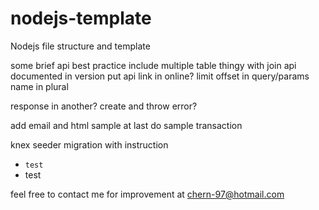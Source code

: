 # nodejs-template
Nodejs file structure and template

some brief
api best practice include multiple table thingy with join
api documented in version
put api link in online?
limit offset in query/params
name in plural

response in another?
create and throw error?

add email and html sample at last 
do sample transaction

knex seeder migration with instruction
- `test`
- test

feel free to contact me for improvement at chern-97@hotmail.com